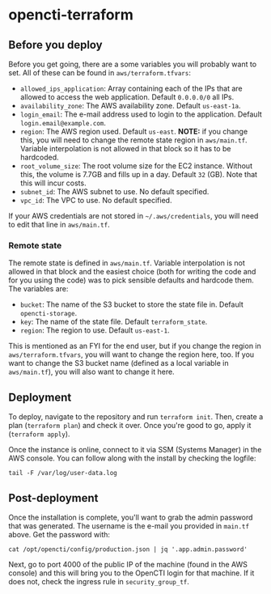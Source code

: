 # opencti-terraform
## Before you deploy
Before you get going, there are a some variables you will probably want to set. All of these can be found in `aws/terraform.tfvars`:
- `allowed_ips_application`: Array containing each of the IPs that are allowed to access the web application. Default `0.0.0.0/0` all IPs.
- `availability_zone`: The AWS availability zone. Default `us-east-1a`.
- `login_email`: The e-mail address used to login to the application. Default `login.email@example.com`.
- `region`: The AWS region used. Default `us-east`. **NOTE:** if you change this, you will need to change the remote state region in `aws/main.tf`. Variable interpolation is not allowed in that block so it has to be hardcoded.
- `root_volume_size`: The root volume size for the EC2 instance. Without this, the volume is 7.7GB and fills up in a day. Default `32` (GB). Note that this will incur costs.
- `subnet_id`: The AWS subnet to use. No default specified.
- `vpc_id`: The VPC to use. No default specified.

If your AWS credentials are not stored in `~/.aws/credentials`, you will need to edit that line in `aws/main.tf`.

### Remote state
The remote state is defined in `aws/main.tf`. Variable interpolation is not allowed in that block and the easiest choice (both for writing the code and for you using the code) was to pick sensible defaults and hardcode them. The variables are:
- `bucket`: The name of the S3 bucket to store the state file in. Default `opencti-storage`.
- `key`: The name of the state file. Default `terraform_state`.
- `region`: The region to use. Default `us-east-1`.

This is mentioned as an FYI for the end user, but if you change the region in `aws/terraform.tfvars`, you will want to change the region here, too. If you want to change the S3 bucket name (defined as a local variable in `aws/main.tf`), you will also want to change it here.

## Deployment
To deploy, navigate to the repository and run `terraform init`. Then, create a plan (`terraform plan`) and check it over. Once you're good to go, apply it (`terraform apply`).

Once the instance is online, connect to it via SSM (Systems Manager) in the AWS console. You can follow along with the install by checking the logfile:
```
tail -F /var/log/user-data.log
```

## Post-deployment
Once the installation is complete, you'll want to grab the admin password that was generated. The username is the e-mail you provided in `main.tf` above. Get the password with:
```
cat /opt/opencti/config/production.json | jq '.app.admin.password'
```

Next, go to port 4000 of the public IP of the machine (found in the AWS console) and this will bring you to the OpenCTI login for that machine. If it does not, check the ingress rule in `security_group_tf`.
